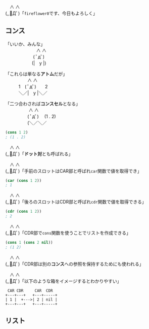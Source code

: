 　∧ ∧  
(,,ﾟДﾟ)「`fireflower0`です、今日もよろしく」

## コンス

「いいか、みんな」  
　　　　　　　∧ ∧  
　　　　　 　( ﾟдﾟ)  
　　　　　　(|　y |)  

「これらは単なる**アトム**だが」  
　　　　　∧ ∧  
　　　1　( ﾟдﾟ)　　2  
　　　＼／|　y |＼／  

「二つ合わされば**コンスセル**となる」  
　　　　　 ∧ ∧  
　　　　　( ﾟдﾟ)　 (1 . 2)  
　　　　　(＼／＼／  

```lisp
(cons 1 2)
; (1 . 2)
```

　∧ ∧  
(,,ﾟДﾟ)「**ドット対**とも呼ばれる」

　∧ ∧  
(,,ﾟДﾟ)「手前のスロットはCAR部と呼ばれ`car`関数で値を取得でき」

```lisp
(car (cons 1 2))
; 1
```

　∧ ∧  
(,,ﾟДﾟ)「後ろのスロットはCDR部と呼ばれ`cdr`関数で値を取得できる」

```lisp
(cdr (cons 1 2))
; 2
```

　∧ ∧  
(,,ﾟДﾟ)「CDR部で`cons`関数を使うことでリストを作成できる」

```lisp
(cons 1 (cons 2 nil))
; (1 2)
```

　∧ ∧  
(,,ﾟДﾟ)「CDR部は別の**コンス**への参照を保持するためにも使われる」

　∧ ∧  
(,,ﾟДﾟ)「以下のような箱をイメージするとわかりやすい」

```
 CAR CDR     CAR  CDR
+---+---+   +---+-----+
| 1 |  +--->| 2 | nil |
+---+---+   +---+-----+
```

## リスト


